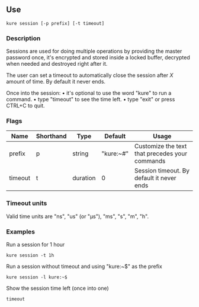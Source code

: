 ## Use

`kure session [-p prefix] [-t timeout]`

### Description

Sessions are used for doing multiple operations by providing the master password once, it's encrypted
and stored inside a locked buffer, decrypted when needed and destroyed right after it.

The user can set a timeout to automatically close the session after *X* amount of time. By default it never ends.

Once into the session:
• it's optional to use the word "kure" to run a command.
• type "timeout" to see the time left.
• type "exit" or press CTRL+C to quit.

### Flags

|  Name     | Shorthand |     Type      |    Default    |                      Usage                        |
|-----------|-----------|---------------|---------------|---------------------------------------------------|
| prefix    | p         | string        | "kure:~#"     | Customize the text that precedes your commands    |
| timeout   | t         | duration      | 0             | Session timeout. By default it never ends         |

### Timeout units

Valid time units are "ns", "us" (or "µs"), "ms", "s", "m", "h".

### Examples

Run a session for 1 hour
```
kure session -t 1h
```

Run a session without timeout and using "kure:~$" as the prefix
```
kure session -l kure:~$
```

Show the session time left (once into one)
```
timeout
```